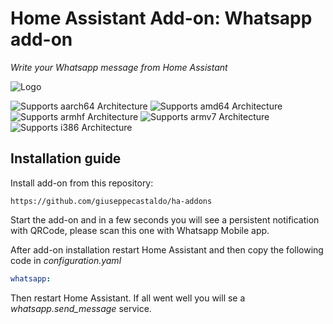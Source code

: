 # Home Assistant Add-on: Whatsapp add-on

_Write your Whatsapp message from Home Assistant_

![Logo][logo]

![Supports aarch64 Architecture][aarch64-shield]
![Supports amd64 Architecture][amd64-shield]
![Supports armhf Architecture][armhf-shield]
![Supports armv7 Architecture][armv7-shield]
![Supports i386 Architecture][i386-shield]

[aarch64-shield]: https://img.shields.io/badge/aarch64-yes-green.svg
[amd64-shield]: https://img.shields.io/badge/amd64-yes-green.svg
[armhf-shield]: https://img.shields.io/badge/armhf-yes-green.svg
[armv7-shield]: https://img.shields.io/badge/armv7-yes-green.svg
[i386-shield]: https://img.shields.io/badge/i386-yes-green.svg
[logo]: https://github.com/giuseppecastaldo/ha-addons/blob/main/whatsapp_addon/logo.png?raw=true


## Installation guide
Install add-on from this repository:
```
https://github.com/giuseppecastaldo/ha-addons
```
Start the add-on and in a few seconds you will see a persistent notification with QRCode, please scan this one with Whatsapp Mobile app.

After add-on installation restart Home Assistant and then copy the following code in _configuration.yaml_
```yaml
whatsapp:
```
Then restart Home Assistant. If all went well you will se a _whatsapp.send_message_ service.
